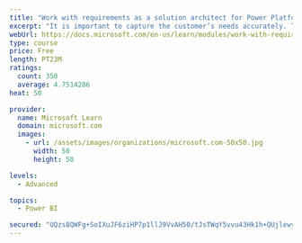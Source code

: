 ```yaml
---
title: "Work with requirements as a solution architect for Power Platform and Dynamics 365"
excerpt: "It is important to capture the customer’s needs accurately. This module explains how to capture requirements and identify functional and non-functional items."
webUrl: https://docs.microsoft.com/en-us/learn/modules/work-with-requirements/
type: course
price: Free
length: PT23M
ratings:
  count: 350
  average: 4.7514286
heat: 50

provider:
  name: Microsoft Learn
  domain: microsoft.com
  images:
    - url: /assets/images/organizations/microsoft.com-50x50.jpg
      width: 50
      height: 50

levels:
  - Advanced

topics:
  - Power BI

secured: "UQzs8QWFg+SoIXuJF6ziHP7p1llJ9VvAH50/tJsTWqY5vvu43Hk1h+QUjlewy+x2JMkRIYYe2dNp4zoj6wiJkQdHj747rJvMgTLR1b8vU9sxYw9Ogzybsr4iO3s1uiXgutYQal3S9zodIMyOj5q/mjQ9MmNHyz17obyWzBwLDGSRP6OqXdeA6JUfS0zclxiUp8qAJoNp/2GkCn6Tv8f2NnTNQl1PfxHwlypvBowRSqKeiavQljvuedxpYqG2MPgD4tXXvp2QWm4EH2o7jblueIXzK78XjW7TVvhTBi+cwkikjjm1+Jd7J7RRQ5AmDvsCrjnKHu8FiXiLqeBvFhPLFWRo64lT6FeBPI8qjVk7tLdCXipNmEdc555EUeLsTI0vORaKeVWb1o4EVtG6DTpLelqhWKhYVymii3vxcJwK0u8=;LarN2X/vLxI52ho9ycpGTg=="
---
```


